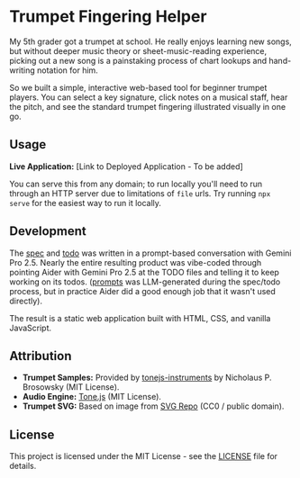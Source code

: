 # Trumpet Fingering Helper

My 5th grader got a trumpet at school. He really enjoys learning new songs, but without deeper music theory or sheet-music-reading experience, picking out a new song is a painstaking process of chart lookups and hand-writing notation for him.

So we built a simple, interactive web-based tool for beginner trumpet players. You can select a key signature, click notes on a musical staff, hear the pitch, and see the standard trumpet fingering illustrated visually in one go.

## Usage

**Live Application:** [Link to Deployed Application - To be added]

You can serve this from any domain; to run locally you'll need to run through an HTTP server due to limitations of `file` urls. Try running `npx serve` for the easiest way to run it locally.

## Development

The [spec](docs/spec.md) and [todo](docs/todo.md) was written in a prompt-based conversation with Gemini Pro 2.5. Nearly the entire resulting product was vibe-coded through pointing Aider with Gemini Pro 2.5 at the TODO files and telling it to keep working on its todos. ([prompts](docs/prompts.md) was LLM-generated during the spec/todo process, but in practice Aider did a good enough job that it wasn't used directly).

The result is a static web application built with HTML, CSS, and vanilla JavaScript.

## Attribution

*   **Trumpet Samples:** Provided by [tonejs-instruments](https://github.com/nbrosowsky/tonejs-instruments) by Nicholaus P. Brosowsky (MIT License).
*   **Audio Engine:** [Tone.js](https://tonejs.github.io/) (MIT License).
*   **Trumpet SVG:** Based on image from [SVG Repo](https://www.svgrepo.com/svg/190518/trumpet) (CC0 / public domain).

## License

This project is licensed under the MIT License - see the [LICENSE](LICENSE) file for details.
